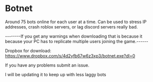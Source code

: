 # Botnet
Around 75 bots online for each user at a time.  Can be used to stress IP addresses, crash roblox servers, or lag discord servers really bad.

--------If you get any warnings when downloading that is because it because your PC has to replicate multiple users joining the game.------

Dropbox for download: https://www.dropbox.com/s/4d2yfb67w6z3xp3/botnet.exe?dl=0

If you have any problems submit an issue.

I will be updating it to keep up with less laggy bots
